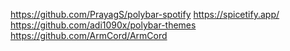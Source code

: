 https://github.com/PrayagS/polybar-spotify
https://spicetify.app/
https://github.com/adi1090x/polybar-themes
https://github.com/ArmCord/ArmCord

